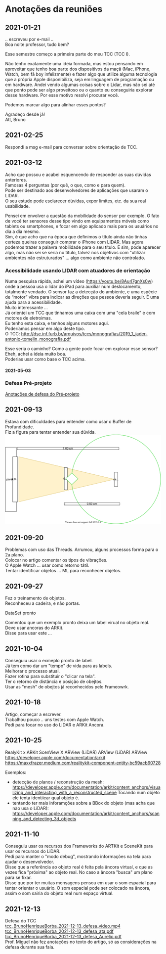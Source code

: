# Anotações da reuniões

## 2021-01-21

.. escreveu por e-mail ..  
Boa noite professor, tudo bem?  

Esse semestre começo a primeira parte do meu TCC (TCC I).  

Não tenho exatamente uma ideia formada, mas estou pensando em aproveitar que tenho boa parte dos dispositivos da maçã (Mac, iPhone, Watch, bem fã boy infelizmente) e fazer algo que utilize alguma tecnologia que a própria Apple disponibiliza, seja em linguagem de programação ou em hardware. Andei vendo algumas coisas sobre o Lidar, mas não sei até que ponto pode ser algo proveitoso ou o quanto eu conseguiria explorar desse hardware. Por esse motivo resolvi procurar você.  

Podemos marcar algo para alinhar esses pontos?  

Agradeço desde já!  
Att, Bruno  

## 2021-02-25

Respondi a msg e-mail para conversar sobre orientação de TCC.  

## 2021-03-12

Acho que possou e acabei esquencendo de responder as suas dúvidas anteriores.  
Famosas 4 perguntas (por quê, o que, como e para quem).  
Pode ser destinado aos desenvolvedores de aplicações que usaram o LIDAR.  
O seu estudo pode esclarecer dúvidas, expor limites, etc. da sua real usabilidade.  

Pensei em envolver a questão da mobilidade do sensor por exemplo. O fato de você ter sensores desse tipo vindo em equipamentos móveis como tablets ou smartphones, e focar em algo aplicado mais para os usuários no dia a dia mesmo.  
Sim, é que acho que na época que definimos o título ainda não tinhas certeza queiras conseguir comprar o iPhone com LIDAR. Mas agora podemos trazer a palavra mobilidade para o seu título. E sim, pode aparecer algo, mas não sei se seria no título, talvez nos objetivos com "utilizar ambientes não estruturados" ... algo como ambiente não controlado.  

### Acessibilidade usando LIDAR com atuadores de orientação

Numa pesquisa rápida, achei um vídeo (https://youtu.be/8Au47gnXs0w) onde a pessoa usa o lidar do iPad para auxiliar num deslocamento, totalmente vendado. O sensor faz a detecção do ambiente, e uma espécie de “motor” vibra para indicar
as direções que pessoa deveria seguir. É uma ajuda para a acessibilidade.  
Muito interessante ...  
Já orientei um TCC que tínhamos uma caixa com uma "cela braile" e com motores de eletroimas.  
Eu tenho esta caixa, e tenhos alguns motores aqui.  
Poderíamos pensar em algo deste tipo.  
O TCC: <http://dsc.inf.furb.br/arquivos/tccs/monografias/2019_1_jader-antonio-tomelin_monografia.pdf>  

Esse seria o caminho? Como a gente pode focar em explorar esse sensor?  
Eheh, achei a ideia muito boa.  
Poderias usar como base o TCC acima.  

#### 2021-05-03

### Defesa Pré-projeto

[Anotações de defesa do Pré-projeto](./tcc_BrunoHenriqueBorba_2021-05-03_PreProjeto_Defesa.md)

## 2021-09-13

Estava com dificuldades para entender como usar o Buffer de Profundidade.  
Fiz a figura para tentar entender sua dúvida.  
![VisaoGeral](VisaoGeral.drawio.svg "VisaoGeral")  

## 2021-09-20

Problemas com uso das Threads. Arrumou, alguns processos forma para o 2a plano.  
Colocar no artigo comentar os tipos de vibrações.  
O Apple Watch ... usar como retorno tátil.  
Tentar identificar objetos ... ML para reconhecer objetos.  

## 2021-09-27

Fez o treinamento de objetos.  
Reconheceu a cadeira, e não portas.  

DataSet pronto  

Comentou que um exemplo pronto deixa um label virual no objeto real. Deve usar ancoras do ARKit.  
Disse para usar este ...  

## 2021-10-04

Conseguiu usar o exmeplo pronto de label.  
Já tem como dar um "tempo" de vida para as labels.  
Melhorar o processo atual.  
Fazer rotina para substituir o "clicar na tela".  
Ter o retorno de distância e posição de obejtos.  
Usar as "mesh" de obejtos já reconhecidos pelo Frameowrk.  

## 2021-10-18

Artigo, começar a escrever.  
Trabalhou pouco .. uns testes com Apple Watch.  
Pedi para focar no uso do LiDAR e ARKit Ancora.  

## 2021-10-25

RealyKit x ARKit
ScenView X ARView (LiDAR)
ARView (LiDAR)
ARView <https://developer.apple.com/documentation/arkit>
<https://maxxfrazer.medium.com/realitykit-component-entity-bc59acb60728>

Exemplos:
 - detecção de planos / reconstrução da mesh: <https://developer.apple.com/documentation/arkit/content_anchors/visualizing_and_interacting_with_a_reconstructed_scene>  Tocando num objeto ele tenta identiicar qual objeto é.  
 - tentando ter mais inforamções sobre a BBox do objeto (mas acha que nào usa o LiDAR): <https://developer.apple.com/documentation/arkit/content_anchors/scanning_and_detecting_3d_objects>  

## 2021-11-10

Conseguiu usar os recursos dos Frameworks do ARTKit e SceneKit para usar os recursos do LiDAR.  
Pedi para manter o "modo debug", mostrando informações na tela para ajudar o desenvolvedor.  
Disse que a referência ao objeto real é feita pela âncora virtual, e que as vezes fica "próxima" ao objeto real. No caso a âncora "busca" um plano para se fixar.  
Disse que por ter muitas mensagens pensou em usar o som espacial para tentar orientar o usuário. O som espacial pode ser colocado na âncora, assim o som sairia do objeto real num espaço virtual.  

## 2021-12-13

Defesa do TCC  
[tcc_BrunoHenriqueBorba_2021-12-13_defesa_video.mp4](tcc_BrunoHenriqueBorba_2021-12-13_defesa_video.mp4)  
[tcc_BrunoHenriqueBorba_2021-12-13_defesa_ata.pdf](tcc_BrunoHenriqueBorba_2021-12-13_defesa_ata.pdf)  
[tcc_BrunoHenriqueBorba_2021-12-13_defesa_Aurelio.pdf](tcc_BrunoHenriqueBorba_2021-12-13_defesa_Aurelio.pdf)  
Prof. Miguel não fez anotações no texto do artigo, só as considerações na defesa durante sua fala.  
